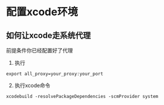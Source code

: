 # 配置xcode环境

## 如何让xcode走系统代理

前提条件你已经配置好了代理

1. 执行

```
export all_proxy=your_proxy:your_port
```

2. 执行xcode命令

```
xcodebuild -resolvePackageDependencies -scmProvider system
```